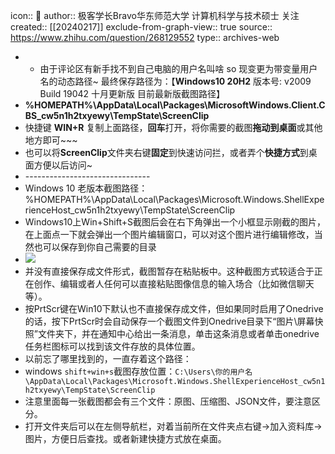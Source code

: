 icon:: 💾
author:: 极客学长Bravo华东师范大学 计算机科学与技术硕士 关注
created:: [[20240217]]
exclude-from-graph-view:: true
source:: https://www.zhihu.com/question/268129552
type:: archives-web

- - 由于评论区有新手找不到自己电脑的用户名叫啥 so 现变更为带变量用户名的动态路径~ 最终保存路径为：【**Windows10 20H2** 版本号: v2009 Build 19042 十月更新版 目前最新版截图路径】
- **%HOMEPATH%\\AppData\\Local\\Packages\\MicrosoftWindows.Client.CBS\_cw5n1h2txyewy\\TempState\\ScreenClip**
- 快捷键 **WIN+R** 复制上面路径，**回车**打开，将你需要的截图**拖动到桌面**或其他地方即可~~~
- 也可以将**ScreenClip**文件夹右键**固定**到快速访问拦，或者弄个**快捷方式**到桌面方便以后访问~
- \-------------------------------
- Windows 10 老版本截图路径：%HOMEPATH%\\AppData\\Local\\Packages\\Microsoft.Windows.ShellExperienceHost\_cw5n1h2txyewy\\TempState\\ScreenClip
- Windows10上Win+Shift+S截图后会在右下角弹出一个小框显示刚截的图片，在上面点一下就会弹出一个图片编辑窗口，可以对这个图片进行编辑修改，当然也可以保存到你自己需要的目录
- ![](assets/2024/1001/v2-a1484b5241616c91ed0488e49f73ebf1_720w.jpg)
- 并没有直接保存成文件形式，截图暂存在粘贴板中。这种截图方式较适合于正在创作、编辑或者人任何可以直接粘贴图像信息的输入场合（比如微信聊天等）。
- 按PrtScr键在Win10下默认也不直接保存成文件，但如果同时启用了Onedrive的话，按下PrtScr时会自动保存一个截图文件到Onedrive目录下“图片\\屏幕快照”文件夹下，并在通知中心给出一条消息，单击这条消息或者单击onedrive任务栏图标可以找到该文件存放的具体位置。
- 以前忘了哪里找到的，一直存着这个路径：
- windows `shift+win+s`截图存放位置：`C:\Users\你的用户名\AppData\Local\Packages\Microsoft.Windows.ShellExperienceHost_cw5n1h2txyewy\TempState\ScreenClip`
- 注意里面每一张截图都会有三个文件：原图、压缩图、JSON文件，要注意区分。
- 打开文件夹后可以在左侧导航栏，对着当前所在文件夹点右键→加入资料库→图片，方便日后查找。或者新建快捷方式放在桌面。